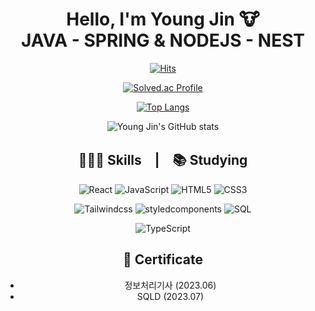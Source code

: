 
<div align='center'>
  
# Hello, I'm Young Jin 🐮 <br/> JAVA - SPRING & NODEJS - NEST 
[![Hits](https://hits.seeyoufarm.com/api/count/incr/badge.svg?url=https%3A%2F%2Fgithub.com%2Fyoungjin-korea&count_bg=%233B9BD0&title_bg=%232A5057&icon=github.svg&icon_color=%23E7E7E7&title=hits&edge_flat=false)](https://hits.seeyoufarm.com)

[![Solved.ac Profile](http://mazassumnida.wtf/api/v2/generate_badge?boj=god966)](https://solved.ac/god966/)

[![Top Langs](https://github-readme-stats.vercel.app/api/top-langs/?username=youngjin-korea&layout=compact)](https://github.com/youngjin-korea/github-readme-stats)

![Young Jin's GitHub stats](https://github-readme-stats.vercel.app/api?username=youngjin-korea&theme=dark&show_icons=true)


## 🧑🏻‍💻 Skills　|　📚 Studying




![React](https://img.shields.io/badge/react-61DAFB.svg?&style=for-the-badge&logo=react&logoColor=white)
![JavaScript](https://img.shields.io/badge/JavaScript-F7DF1E.svg?&style=for-the-badge&logo=JavaScript&logoColor=white)
![HTML5](https://img.shields.io/badge/HTML5-E34F26.svg?&style=for-the-badge&logo=HTML5&logoColor=white)
![CSS3](https://img.shields.io/badge/CSS3-1572B6.svg?&style=for-the-badge&logo=CSS3&logoColor=white)




![Tailwindcss](https://img.shields.io/badge/tailwindcss-06B6D4.svg?&style=for-the-badge&logo=tailwindcss&logoColor=white)
![styledcomponents](https://img.shields.io/badge/styledcomponents-DB7093.svg?&style=for-the-badge&logo=styledcomponents&logoColor=white)
![SQL](https://img.shields.io/badge/SQL-003B57.svg?&style=for-the-badge&logo=SQL&logoColor=white)




![TypeScript](https://img.shields.io/badge/TypeScript-3178C6.svg?&style=for-the-badge&logo=TypeScript&logoColor=white)




## 🪪 Certificate




- 정보처리기사 (2023.06)
- SQLD (2023.07)

</div>

